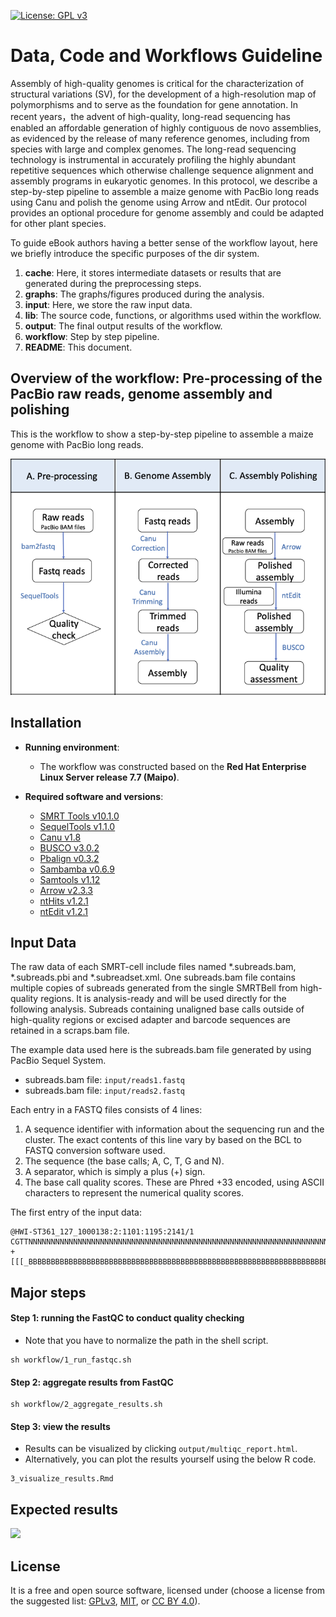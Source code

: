 [![License: GPL v3](https://img.shields.io/badge/License-GPL%20v3-blue.svg)](http://www.gnu.org/licenses/gpl-3.0)

# Data, Code and Workflows Guideline

Assembly of high-quality genomes is critical for the characterization of structural variations (SV), for the development of a high-resolution map of polymorphisms and to serve as the foundation for gene annotation. In recent years，the advent of high-quality, long-read sequencing has enabled an affordable generation of highly contiguous de novo assemblies, as evidenced by the release of many reference genomes, including from species with large and complex genomes. The long-read sequencing technology is instrumental in accurately profiling the highly abundant repetitive sequences which otherwise challenge sequence alignment and assembly programs in eukaryotic genomes. In this protocol, we describe a step-by-step pipeline to assemble a maize genome with PacBio long reads using Canu and polish the genome using Arrow and ntEdit. Our protocol provides an optional procedure for genome assembly and could be adapted for other plant species.

To guide eBook authors having a better sense of the workflow layout, here we briefly introduce the specific purposes of the dir system. 


1. __cache__: Here, it stores intermediate datasets or results that are generated during the preprocessing steps.
2. __graphs__: The graphs/figures produced during the analysis.
3. __input__: Here, we store the raw input data. 
4. __lib__: The source code, functions, or algorithms used within the workflow.
5. __output__: The final output results of the workflow.
6. __workflow__: Step by step pipeline. 
7. __README__: This document.

## Overview of the workflow: Pre-processing of the PacBio raw reads, genome assembly and polishing

This is the workflow to show a step-by-step pipeline to assemble a maize genome with PacBio long reads.

![](graphs/Diagram.png)

## Installation

- __Running environment__: 
    - The workflow was constructed based on the __Red Hat Enterprise Linux Server release 7.7 (Maipo)__.

- __Required software and versions__: 
    - [SMRT Tools v10.1.0](https://www.pacb.com/support/software-downloads/)
    - [SequelTools v1.1.0](https://github.com/ISUgenomics/SequelTools)
    - [Canu v1.8](https://canu.readthedocs.io/en/latest/)
    - [BUSCO v3.0.2](https://busco.ezlab.org/)
    - [Pbalign v0.3.2](https://github.com/PacificBiosciences/pbalign)
    - [Sambamba v0.6.9](https://github.com/biod/sambamba)
    - [Samtools v1.12](https://github.com/samtools/samtools)
    - [Arrow v2.3.3](https://github.com/PacificBiosciences/GenomicConsensus/)
    - [ntHits v1.2.1](https://github.com/bcgsc/ntHits)
    - [ntEdit v1.2.1](https://github.com/bcgsc/ntEdit)

## Input Data

The raw data of each SMRT-cell include files named *.subreads.bam, *.subreads.pbi and *.subreadset.xml. One subreads.bam file contains multiple copies of subreads generated from the single SMRTBell from high-quality regions. It is analysis-ready and will be used directly for the following analysis. Subreads containing unaligned base calls outside of high-quality regions or excised adapter and barcode sequences are retained in a scraps.bam file. 

The example data used here is the subreads.bam file generated by using PacBio Sequel System.  

- subreads.bam file: `input/reads1.fastq`  
- subreads.bam file: `input/reads2.fastq`  

Each entry in a FASTQ files consists of 4 lines:  

1. A sequence identifier with information about the sequencing run and the cluster. The exact contents of this line vary by based on the BCL to FASTQ conversion software used.  
2. The sequence (the base calls; A, C, T, G and N).  
3. A separator, which is simply a plus (+) sign.  
4. The base call quality scores. These are Phred +33 encoded, using ASCII characters to represent the numerical quality scores.  

The first entry of the input data:
```
@HWI-ST361_127_1000138:2:1101:1195:2141/1
CGTTNNNNNNNNNNNNNNNNNNNNNNNNNNNNNNNNNNNNNNNNNNNNNNNNNNNNNNNNNNNNNNNNNNNNNNNNGGAGGGGTTNNNNNNNNNNNNNNN
+
[[[_BBBBBBBBBBBBBBBBBBBBBBBBBBBBBBBBBBBBBBBBBBBBBBBBBBBBBBBBBBBBBBBBBBBBBBBBBBBBBBBBBBBBBBBBBBBBBBBB
```


## Major steps

#### Step 1: running the FastQC to conduct quality checking
- Note that you have to normalize the path in the shell script.

```
sh workflow/1_run_fastqc.sh
```

#### Step 2: aggregate results from FastQC

```
sh workflow/2_aggregate_results.sh
```

#### Step 3: view the results

- Results can be visualized by clicking `output/multiqc_report.html`.
- Alternatively, you can plot the results yourself using the below R code.

```
3_visualize_results.Rmd
```

## Expected results

![](graphs/figure1.png)

## License
It is a free and open source software, licensed under []() (choose a license from the suggested list:  [GPLv3](https://github.com/github/choosealicense.com/blob/gh-pages/_licenses/gpl-3.0.txt), [MIT](https://github.com/github/choosealicense.com/blob/gh-pages/LICENSE.md), or [CC BY 4.0](https://github.com/github/choosealicense.com/blob/gh-pages/_licenses/cc-by-4.0.txt)).

